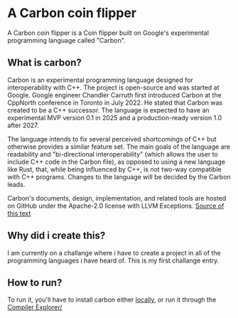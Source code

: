 # A Carbon coin flipper
A Carbon coin flipper is a Coin flipper built on Google's experimental programming language called "Carbon".

## What is carbon?
Carbon is an experimental programming language designed for interoperability with C++. The project is open-source and was started at Google. Google engineer Chandler Carruth first introduced Carbon at the CppNorth conference in Toronto in July 2022. He stated that Carbon was created to be a C++ successor. The language is expected to have an experimental MVP version 0.1 in 2025 and a production-ready version 1.0 after 2027.

The language intends to fix several perceived shortcomings of C++ but otherwise provides a similar feature set. The main goals of the language are readability and "bi-directional interoperability" (which allows the user to include C++ code in the Carbon file), as opposed to using a new language like Rust, that, while being influenced by C++, is not two-way compatible with C++ programs. Changes to the language will be decided by the Carbon leads.

Carbon's documents, design, implementation, and related tools are hosted on GitHub under the Apache-2.0 license with LLVM Exceptions.
<a href="https://en.wikipedia.org/wiki/Carbon_(programming_language)">Source of this text</a>

## Why did i create this?
I am currently on a challange where i have to create a project in all of the programming languages i have heard of. This is my first challange entry. 

## How to run?
To run it, you'll have to install carbon either <a href="https://betterprogramming.pub/carbon-programming-language-tutorial-6d67b4cc16ae">locally</a>, or run it through the <a href="https://carbon.compiler-explorer.com/">Compiler Explorer/</a>
